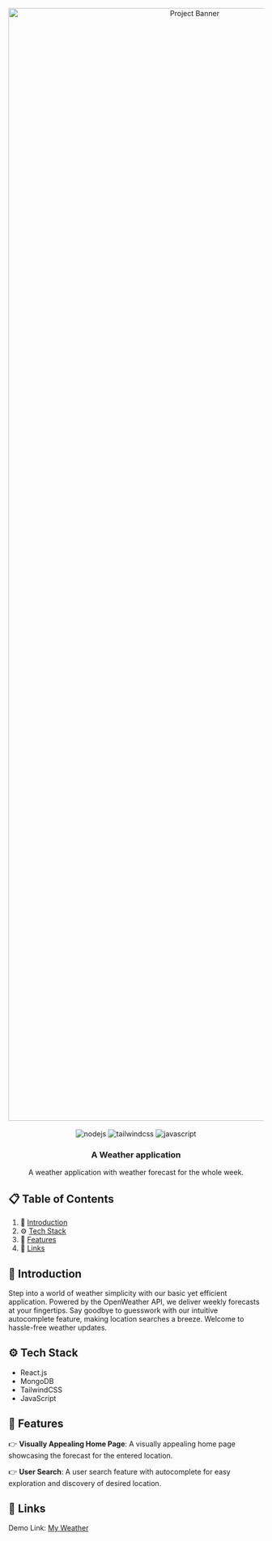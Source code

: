 <div align="center">
  <br />
      <img src="https://c4.wallpaperflare.com/wallpaper/283/977/217/iron-man-arc-reactor-minimalism-wallpaper-preview.jpg" alt="Project Banner" style="width:75vw; height:55vh" >
  <br />

 <br/>
  <div>
    <img src="https://img.shields.io/badge/react-%2320232a.svg?style=for-the-badge&logo=react&logoColor=%2361DAFB" alt="nodejs" />
    <img src="https://img.shields.io/badge/-Tailwind_CSS-black?style=for-the-badge&logoColor=white&logo=tailwindcss&color=06B6D4" alt="tailwindcss" />
    <img src="https://img.shields.io/badge/javascript-%23323330.svg?style=for-the-badge&logo=javascript&logoColor=%23F7DF1E" alt="javascript" />
  </div>

  <h3 align="center">A Weather application</h3>

   <div align="center">
     A weather application with weather forecast for the whole week.
    </div>
</div>

## 📋 <a name="table">Table of Contents</a>

1. 🤖 [Introduction](#introduction)
2. ⚙️ [Tech Stack](#tech-stack)
3. 🔋 [Features](#features)
4. 🔗 [Links](#links)


## <a name="introduction">🤖 Introduction</a>

Step into a world of weather simplicity with our basic yet efficient application. Powered by the OpenWeather API, we deliver weekly forecasts at your fingertips. Say goodbye to guesswork with our intuitive autocomplete feature, making location searches a breeze. Welcome to hassle-free weather updates.

## <a name="tech-stack">⚙️ Tech Stack</a>

- React.js
- MongoDB
- TailwindCSS
- JavaScript

## <a name="features">🔋 Features</a>

👉 **Visually Appealing Home Page**: A visually appealing home page showcasing the forecast for the entered location.

👉 **User Search**: A user search feature with autocomplete for easy exploration and discovery of desired location.


## <a name="links">🔗 Links</a>
<p>
  Demo Link: <a href="https://my-weather-gray.vercel.app/" target="_blank">My Weather</a>
</p>

